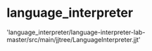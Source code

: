 # language_interpreter
'language_interpreter/language-interpreter-lab-master/src/main/jjtree/LanguageInterpreter.jjt'
